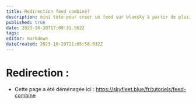 ```yaml
---
title: Redirection feed combiné?
description: mini tuto pour créer un feed sur bluesky à partir de plusieurs sources
published: true
date: 2023-10-30T17:00:31.562Z
tags: 
editor: markdown
dateCreated: 2023-10-29T21:05:58.932Z
---
```


# Redirection : 

- Cette page a été déménagée ici : https://skyfleet.blue/fr/tutoriels/feed-combine